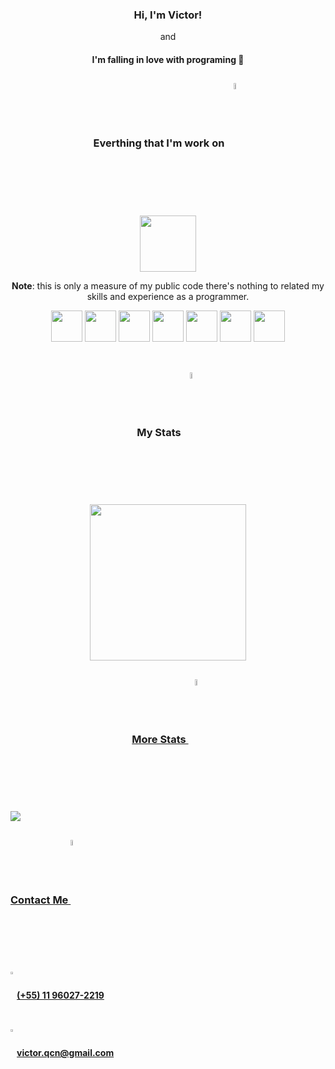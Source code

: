 <div align="center">
    <h3>Hi, I'm Victor!</h3>
    <p>and</p>
    <h4>I'm falling in love with programing 💜</h4>
</div>

##
<h3 align="center">Everthing that I'm work on <img width="5%" align="center" src="https://raw.githubusercontent.com/seanprashad/slackmoji/master/emoji/blob/blob-hype-gif.gif"></h3>
<!--Technologys-->
<div align="center">
    <img height="90em" src="https://github-readme-stats.vercel.app/api/top-langs/?username=VictorJSouza&layout=compact&card_width=700&langs_count=10&hide_title=0&bg_color=45°,2d004d,1e0033,0f001a&text_color=ffffff&border_color=3a3a3a" />
    <p><strong>Note</strong>: this is only a measure of my public code there's nothing to related my skills and experience as a programmer.
</div>
<div align="center">
  <img src="https://cdn.jsdelivr.net/gh/devicons/devicon/icons/html5/html5-original.svg" width="50" height="50">
  <img src="https://cdn.jsdelivr.net/gh/devicons/devicon/icons/css3/css3-original.svg" width="50" height="50">
  <img src="https://cdn.jsdelivr.net/gh/devicons/devicon/icons/tailwindcss/tailwindcss-plain.svg" width="50" height="50">
  <img src="https://cdn.jsdelivr.net/gh/devicons/devicon/icons/bootstrap/bootstrap-plain.svg" width="50" height="50">
  <img src="https://cdn.jsdelivr.net/gh/devicons/devicon/icons/javascript/javascript-original.svg" width="50" height="50">
  <img src="https://cdn.jsdelivr.net/gh/devicons/devicon/icons/typescript/typescript-original.svg" width="50" height="50">
  <img src="https://cdn.jsdelivr.net/gh/devicons/devicon/icons/angularjs/angularjs-original.svg" width="50" height="50">
</div>
&nbsp;

##
<h3 align="center">My Stats <img width="5%" align="center" src="https://raw.githubusercontent.com/seanprashad/slackmoji/master/emoji/blob/blob-nwn-gif.gif"></h3>
<div align="center">
    <a href="https://github.com/VictorJSouza">
        <img height="250em" src="https://github-readme-stats.vercel.app/api?username=VictorJSouza&show_icons=true&include_all_commits=true&count_private=true$include_all_commits=1&line_height=30&hide_title=1&bg_color=45°,2d004d,1e0033,0f001a&text_color=ffffff&icon_color=ffffff&">
</div>
    
##
<h3 align="center">More Stats <img width="5%" align="center" src="https://raw.githubusercontent.com/seanprashad/slackmoji/master/emoji/blob/blob-reach-gif.gif"></h3>
<img src="https://activity-graph.herokuapp.com/graph?username=VictorJSouza&bg_color=0D1117&color=ffffff&line=2d004d&point=ffffff&hide_border=true">

##
<h3>Contact Me <img width="5%" align="center" src="https://raw.githubusercontent.com/seanprashad/slackmoji/master/emoji/blob/blob-bounce-gif.gif"></h3>
<p><img align="center" width="2%" src="https://img.icons8.com/color/48/000000/apple-phone.png"/><strong>(+55) 11 96027-2219</strong></p>
<p><img align="center" width="2%" src="https://img.icons8.com/fluency/48/000000/gmail.png"/><strong>victor.qcn@gmail.com</strong></p>
